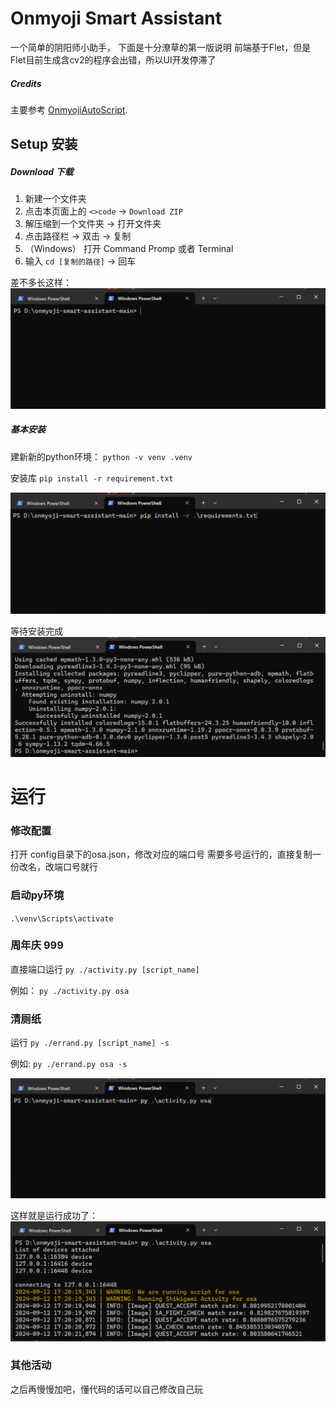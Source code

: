 # Onmyoji Smart Assistant

一个简单的阴阳师小助手， 下面是十分潦草的第一版说明
前端基于Flet，但是Flet目前生成含cv2的程序会出错，所以UI开发停滞了

##### Credits
主要参考 [OnmyojiAutoScript](https://github.com/runhey/OnmyojiAutoScript).

## Setup 安装

##### Download 下载

1. 新建一个文件夹
2. 点击本页面上的 `<>code` -> `Download ZIP`
3. 解压缩到一个文件夹 -> 打开文件夹
2. 点击路径栏 -> 双击 -> 复制
3. （Windows） 打开 Command Promp 或者 Terminal
4. 输入 `cd [复制的路径]`  -> 回车

差不多长这样：
![goto_dir](./assets/goto_dir.png)

##### 基本安装
建新新的python环境：
`python -v venv .venv`

安装库
`pip install -r requirement.txt`

![install](./assets/install.png)

等待安装完成
![finish_install](./assets//finish_install.png)

# 运行

### 修改配置
打开 config目录下的osa.json，修改对应的端口号
需要多号运行的，直接复制一份改名，改端口号就行

### 启动py环境
`.\venv\Scripts\activate`

### 周年庆 999
直接端口运行 `py ./activity.py [script_name]`

例如： `py ./activity.py osa`

### 清厕纸

运行 `py ./errand.py [script_name] -s`

例如: `py ./errand.py osa -s`

![run](./assets/run.png)

这样就是运行成功了：
![run_success](./assets/run_success.png)

### 其他活动
之后再慢慢加吧，懂代码的话可以自己修改自己玩
